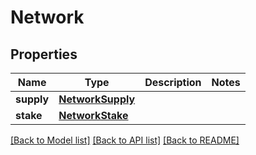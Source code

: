 # Network

## Properties
Name | Type | Description | Notes
------------ | ------------- | ------------- | -------------
**supply** | [**NetworkSupply**](NetworkSupply.md) |  | 
**stake** | [**NetworkStake**](NetworkStake.md) |  | 

[[Back to Model list]](../README.md#documentation-for-models) [[Back to API list]](../README.md#documentation-for-api-endpoints) [[Back to README]](../README.md)


